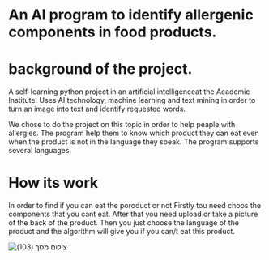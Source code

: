 # An AI program to identify allergenic components in food products.

# background of the project. # 
A self-learning python project in an artificial intelligenceat the Academic Institute. Uses AI technology,
machine learning and text mining in order to turn an image into text and identify requested words. 

We chose to do the project on this topic in order to help peaple with allergies. The program help them to 
know which product they can eat even when the product is not in the language they speak. The program supports several languages.

# How its work #
In order to find if you can eat the poroduct or not.Firstly tou need choos the components that you cant eat. After that you 
need upload or take a picture of the back of the product. Then you just choose the language of the product and the algorithm 
will give you if you can/t eat this product.


![‏‏צילום מסך (103)](https://user-images.githubusercontent.com/73180083/155582816-48be7c4e-5b59-4759-ad78-3bcea2711fa7.png)
